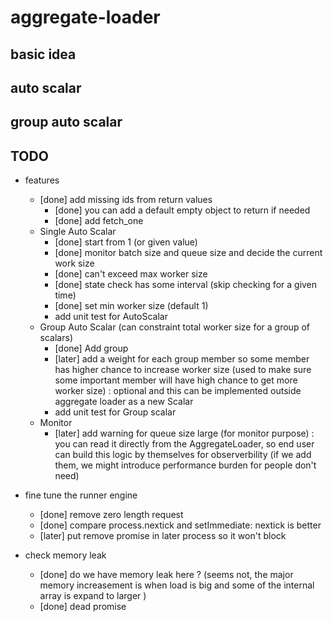 # aggregate-loader

## basic idea

## auto scalar 

## group auto scalar

## TODO
* features
  * [done] add missing ids from return values
    * [done] you can add a default empty object to return if needed
    * [done] add fetch_one
  * Single Auto Scalar
    * [done] start from 1 (or given value) 
    * [done] monitor batch size and queue size and decide the current work size
    * [done] can't exceed max worker size
    * [done] state check has some interval (skip checking for a given time)
    * [done] set min worker size (default 1)
    * add unit test for AutoScalar
  * Group Auto Scalar (can constraint total worker size for a group of scalars)
    * [done] Add group
    * [later] add a weight for each group member so some member has higher chance to increase worker size (used to make sure some important member will have high chance to get more worker size) : optional and this can be implemented outside aggregate loader as a new Scalar
    * add unit test for Group scalar
  * Monitor
    * [later] add warning for queue size large (for monitor purpose) : you can read it directly from the AggregateLoader, so end user can build this logic by themselves for observerbility (if we add them, we might introduce performance burden for people don't need)

* fine tune the runner engine
  * [done] remove zero length request
  * [done] compare process.nextick and setImmediate: nextick is better
  * [later] put remove promise in later process so it won't block
* check memory leak
  * [done] do we have memory leak here ? (seems not, the major memory increasement is when load is big and some of the internal array is expand to larger )
  * [done] dead promise
